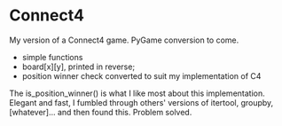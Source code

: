 # Connect4

My version of a Connect4 game. PyGame conversion to come.

- simple functions
- board[x][y], printed in reverse;
- position winner check converted to suit my implementation of C4

The is_position_winner() is what I like most about this implementation. Elegant and fast, I fumbled through others' versions 
of itertool, groupby, [whatever]... and then found this. Problem solved. 
